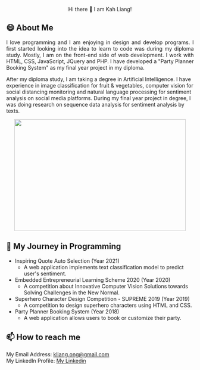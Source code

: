 <!--
**KahLiang/KahLiang** is a ✨ _special_ ✨ repository because its `README.md` (this file) appears on your GitHub profile.

Here are some ideas to get you started:

- 🔭 I’m currently working on ...
- 🌱 I’m currently learning ...
- 👯 I’m looking to collaborate on ...
- 🤔 I’m looking for help with ...
- 💬 Ask me about ...
- 📫 How to reach me: ...
- 😄 Pronouns: ...
- ⚡ Fun fact: ...
-->

<p align="center">
   Hi there 👋 I am Kah Liang!
</p>

## 😄 About Me
<p align="justify">
I love programming and I am enjoying in design and develop programs. I first started looking into the idea to learn to code was during my diploma study. Mostly, I am on the front-end side of web development. I work with HTML, CSS, JavaScript, JQuery and PHP. I have developed a "Party Planner Booking System" as my final year project in my diploma.

After my diploma study, I am taking a degree in Artificial Intelligence. I have experience in image classification for fruit & vegetables, computer vision for social distancing monitoring and natural language processing for sentiment analysis on social media platforms. During my final year project in degree, I was doing research on sequence data analysis for sentiment analysis by texts.
</p>

<p align="center">
  <img width="460" height="300" src="https://github-readme-stats.vercel.app/api/top-langs/?username=KahLiang&layout=compact">
</p>

## 👀 My Journey in Programming
* Inspiring Quote Auto Selection (Year 2021)
  * A web application implements text classification model to predict user's sentiment.
* Embedded Entrepreneurial Learning Scheme 2020 (Year 2020)
  * A competition about Innovative Computer Vision Solutions towards Solving Challenges in the New Normal.
* Superhero Character Design Competition - SUPREME 2019 (Year 2019)
  * A competition to design superhero characters using HTML and CSS.
* Party Planner Booking System (Year 2018)
  * A web application allows users to book or customize their party.

## 📫 How to reach me
My Email Address: [kliang.ong@gmail.com](mailto:kliang.ong@gmail.com)  
My LinkedIn Profile: [My Linkedin](https://www.linkedin.com/in/kah-liang/)
